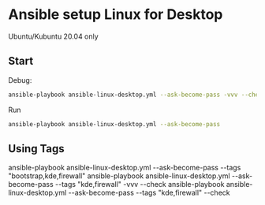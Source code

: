# Ansible setup Linux for Desktop

Ubuntu/Kubuntu 20.04 only

## Start

Debug:

``` bash
ansible-playbook ansible-linux-desktop.yml --ask-become-pass -vvv --check
```

Run

``` bash
ansible-playbook ansible-linux-desktop.yml --ask-become-pass
```

## Using Tags


ansible-playbook ansible-linux-desktop.yml --ask-become-pass --tags "bootstrap,kde,firewall"
ansible-playbook ansible-linux-desktop.yml --ask-become-pass --tags "kde,firewall" -vvv --check
ansible-playbook ansible-linux-desktop.yml --ask-become-pass --tags "kde,firewall" --check
